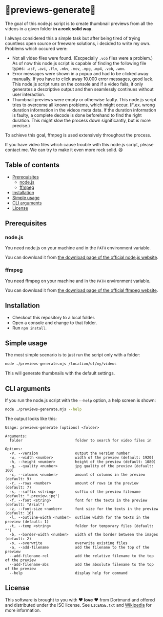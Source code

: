 # :vhs:previews-generate:vhs:

The goal of this node.js script is to create thumbnail previews from all the videos in a given folder
**in a rock solid way**.

I always considered this a simple task but after being tired of trying countless open source or freeware solutions,
i decided to write my own. Problems which occured were:

- Not all video files were found. (Escpecially `.vob` files were a problem.) As of now this node.js script is capable
  of finding the following file types: `.asf`, `.avi`, `.flv`, `.mkv`, `.mov`, `.mpg`, `.mp4`, `.vob`, `.wmv`.
- Error messages were shown in a popup and had to be clicked away manually. If you have to click away 10.000 error
  messages, good luck. This node.js script runs on the console and if a video fails, it only generates a descriptive
  output and then seamlessly continues without user interaction.
- Thumbnail previews were empty or otherwise faulty. This node.js script tries to overcome all known problems,
  which might occur. (F.ex. wrong duration information in the videos meta data. If the duration information is faulty,
  a complete decode is done beforehand to find the right duration. This might slow the process down significantly,
  but is more precise.)

To achieve this goal, ffmpeg is used extensively throughout the process.

If you have video files which cause trouble with this node.js script, please contact me. We can try to make it
even more rock solid. :laughing:

## Table of contents

- [Prerequisites](#prerequisites)
    - [node.js](#nodejs)
    - [ffmpeg](#ffmpeg)
- [Installation](#installation)
- [Simple usage](#simple-usage)
- [CLI arguments](#cli-arguments)
- [License](#license)

## <a name="prerequisites"></a> Prerequisites

### <a name="nodejs"></a> node.js

You need node.js on your machine and in the `PATH` environment variable.

You can download it from [the download page of the official node.js website](https://nodejs.org/en/download).

### <a name="ffmpeg"></a> ffmpeg

You need ffmpeg on your machine and in the `PATH` environment variable.

You can download it from [the download page of the official ffmpeg website](https://www.ffmpeg.org/download.html).

## <a name="installation"></a> Installation

- Checkout this repository to a local folder.
- Open a console and change to that folder.
- Run `npm install`.

## <a name="simple-usage"></a> Simple usage

The most simple scenario is to just run the script only with a folder:

```sh
node ./previews-generate.mjs /location/of/my/videos
```

This will generate thumbnails with the default settings.

## <a name="cli-arguments"></a> CLI arguments

If you run the node.js script with the `--help` option, a help screen is shown:

```sh
node ./previews-generate.mjs --help
```

The output looks like this:

```
Usage: previews-generate [options] <folder>

Arguments:
  folder                        folder to search for video files in

Options:
  -V, --version                 output the version number
  -w, --width <number>          width of the preview (default: 1920)
  -h, --height <number>         height of the preview (default: 1080)
  -q, --quality <number>        jpg quality of the preview (default: 100)
  -c, --columns <number>        amount of columns in the preview (default: 9)
  -r, --rows <number>           amount of rows in the preview (default: 7)
  -s, --suffix <string>         suffix of the preview filename (default: ".preview.jpg")
  -f, --font <string>           font for the texts in the preview (default: "Arial")
  -z, --font-size <number>      font size for the texts in the preview (default: 16)
  -l, --outline-width <number>  outline width for the texts in the preview (default: 1)
  -t, --temp <string>           folder for temporary files (default: "")
  -b, --border-width <number>   width of the border between the images (default: 2)
  -o, --overwrite               overwrite existing files
  -a, --add-filename            add the filename to the top of the preview
  --add-filename-rel            add the relative filename to the top of the preview
  --add-filename-abs            add the absolute filename to the top of the preview
  --help                        display help for command
```

## <a name="license"></a> License

This software is brought to you with :heart: **love** :heart: from Dortmund and offered and distributed under the ISC
license. See `LICENSE.txt` and [Wikipedia](https://en.wikipedia.org/wiki/ISC_license) for more information.

